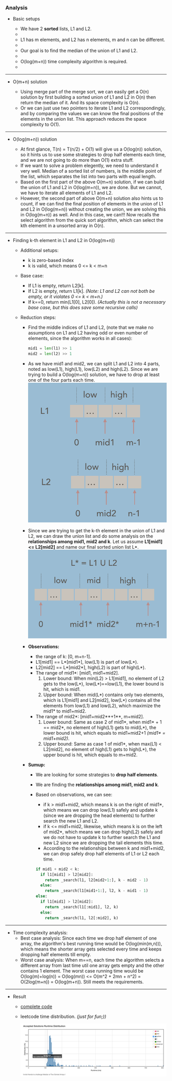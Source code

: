 ### Analysis

* Basic setups

  + We have 2 **sorted** lists, L1 and L2.
  + 
  + L1 has m elements, and L2 has n elements, m and n can be different.
  +  
  + Our goal is to find the median of the union of L1 and L2.
  + 
  + O(log(m+n)) time complexity algorithm is required.
  + 

---
  
* O(m+n) solution

  + Using merge part of the merge sort, we can easily get a O(n) solution by first building a sorted union of L1 and L2 in O(n) then return the median of it. And its space complexity is O(n).
  + Or we can just use two pointers to iterate L1 and L2 correspondingly, and by comparing the values we can know the final positions of the elements in the union list. This approach reduces the space complexity to O(1).
  
---

* O(log(m+n)) solution

  - At first glance, T(n) = T(n/2) + O(1) will give us a O(log(n)) solution, so it hints us to use some strategies to drop half elements each time, and we are not going to do more than O(1) extra stuff.
  - If we want to solve a problem elegently, we need to understand it very well. Median of a sorted list of numbers, is the middle point of the list, which separates the list into two parts with equal length. 
  - Based on the first part of the above O(m+n) solution, if we can build the union of L1 and L2 in O(log(m+n)), we are done. But we cannot, we have to iterate all elements of L1 and L2. 
  - However, the second part of above O(m+n) solution also hints us to count, if we can find the final position of elements in the union of L1 and L2 in O(log(m+n)) without creating the union, we are solving this in O(log(m+n)) as well. And in this case, we can!!! Now recalls the select algorithm from the quick sort algorithm, which can select the kth elememt in a unsorted array in O(n).

---

* Finding k-th element in L1 and L2 in O(log(m+n))

  - Additional setups:
    + k is zero-based index
    + k is valid, which means 0 <= k < m+n
  
  - Base case:
    + If L1 is empty, return L2[k].
    + If L2 is empty, return L1[k]. _(Note: L1 and L2 can not both be empty, or it violates 0 <= k < m+n.)_
    + If k==0, return min(L1[0], L2[0]). _(Actually this is not a necessary base case, but this does save some recursive calls)_
  
  - Reduction steps:
    + Find the middle indices of L1 and L2, (note that we make no assumptions on L1 and L2 having odd or even number of elements, since the algorithm works in all cases):
    
      ```python
      mid1 = len(l1) >> 1
      mid2 = len(l2) >> 1
      ```

    + As we have mid1 and mid2, we can split L1 and L2 into 4 parts, noted as low(L1), high(L1), low(L2) and high(L2). Since we are trying to build a O(log(m+n)) solution, we have to drop at least one of the four parts each time.
    ![towLists](twoLists.png)
    + Since we are trying to get the k-th element in the union of L1 and L2, we can draw the union list and do some analysis on the **relationships among mid1, mid2 and k**. Let us assume **L1[mid1] <= L2[mid2]** and name our final sorted union list L*.
    ![unionList](unionList.png)
    + **Observations:**
      - the range of k: [0, m+n-1].
      - L1[mid1] == L\*[mid1\*], low(L1) is part of low(L\*).
      - L2[mid2] == L\*[mid2\*], high(L2) is part of high(L\*).
      - The range of mid1\*: [mid1, mid1+mid2].
        1. Lower bound: When min(L2) \> L1[mid1], no element of L2 gets to the low(L\*), low(L\*)==low(L1), the lower bound is hit, which is mid1.
        2. Upper bound: When mid(L\*) contains only two elements, which is L1[mid1] and L2[mid2], low(L\*) contains all the elements from low(L1) and low(L2), which maximize the mid1\* to mid1+mid2.
      - The range of mid2\*: [mid1+mid2**+1**, m+mid2].
        1. Lower bound: Same as case 2 of mid1\*, when mid1\* + 1 == mid2\*, no element of high(L1) gets to mid(L\*), the lower bound is hit, which equals to mid1+mid2+1 _(mid1\* = mid1+mid2)_.
        2. Upper bound: Same as case 1 of mid1\*, when max(L1) < L2[mid2], no element of high(L1) gets to high(L\*), the upper bound is hit, which equals to m+mid2.
    + **Sumup:**
      - We are looking for some strategies to **drop half elements**.
      - We are finding the **relationships among mid1, mid2 and k**.
      - Based on observations, we can see:
        * if k \> mid1+mid2, which means k is on the right of mid1\*, which means we can drop low(L1) safely and update k (since we are dropping the head elements) to further search the new L1 and L2.
        * if k <= mid1+mid2, likewise, which means k is on the left of mid2\*, which means we can drop high(L2) safely and we do not have to update k to further search the L1 and new L2 since we are dropping the tail elements this time.
        * According to the relationships between k and mid1+mid2, we can drop safely drop half elements of L1 or L2 each time.
        
         ```python
         if mid1 + mid2 < k:
           if l1[mid1] > l2[mid2]:
             return _search(l1, l2[mid2+1:], k - mid2 - 1)
           else:
             return _search(l1[mid1+1:], l2, k - mid1 - 1)
         else:
           if l1[mid1] > l2[mid2]:
             return _search(l1[:mid1], l2, k)
           else:
             return _search(l1, l2[:mid2], k)
         ```

---

* Time complexity analysis:
  - Best case analysis:
    Since each time we drop half element of one array, the algorithm's best running time would be O(log(min(m,n))), which means the shorter array gets selected every time and keeps dropping half elements till empty.
  - Worst case analysis:
    When m==n, each time the algorithm selects a different array from last time util one array gets empty and the other contains 1 element. The worst case running time would be O(log(m)+log(n)) = O(log(mn)) <= O(m^2 + 2mn + n^2) = O(2log(m+n)) = O(log(m+n)). Still meets the requirements.

---

* Result

  - [complete code](solution.py)

  - leetcode time distribution. *(just for fun;))*

    ![time](time.png)
